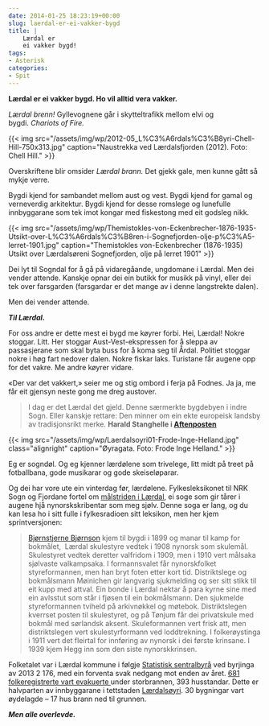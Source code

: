 ```yaml
---
date: 2014-01-25 18:23:19+00:00
slug: laerdal-er-ei-vakker-bygd
title: | 
    Lærdal er   
    ei vakker bygd!
tags: 
- Asterisk
categories:
- Spit
---
```


**Lærdal er ei vakker bygd. Ho vil alltid vera vakker.**

_Lærdal brenn!_ Gyllevognene går i skytteltrafikk mellom elvi og bygdi. _Chariots of Fire._

{{< img src="/assets/img/wp/2012-05_L%C3%A6rdals%C3%B8yri-Chell-Hill-750x313.jpg" caption="Naustrekka ved Lærdalsfjorden (2012). Foto: Chell Hill." >}}


<!--more-->


Overskriftene blir omsider _Lærdal brann._ Det gjekk gale, men kunne gått så mykje verre.

Bygdi kjend for sambandet mellom aust og vest. Bygdi kjend for gamal og verneverdig arkitektur. Bygdi kjend for desse romslege og lunefulle innbyggarane som tek imot kongar med fiskestong med eit godsleg nikk.

{{< img src="/assets/img/wp/Themistokles-von-Eckenbrecher-1876-1935-Utsikt-over-L%C3%A6rdals%C3%B8ren-i-Sognefjorden-olje-p%C3%A5-lerret-1901.jpg" caption="Themistokles von-Eckenbrecher (1876-1935)  Utsikt over Lærdalsøreni Sognefjorden, olje på lerret 1901" >}}


Dei lyt til Sogndal for å gå på vidaregåande, ungdomane i Lærdal. Men dei vender attende. Kanskje opnar dei ein butikk for musikk på vinyl, eller dei tek over farsgarden (farsgardar er det mange av i denne langstrekte dalen).

Men dei vender attende.

_**Til Lærdal.**_

For oss andre er dette mest ei bygd me køyrer forbi. Hei, Lærdal! Nokre stoggar. Litt. Her stoggar Aust-Vest-ekspressen for å sleppa av passasjerane som skal byta buss for å koma seg til Årdal. Politiet stoggar nokre i høg fart nedover dalen. Nokre fiskar laks. Turistane får augene opp for det vakre. Me andre køyrer vidare.

«Der var det vakkert,» seier me og stig ombord i ferja på Fodnes. Ja ja, me får eit gjensyn neste gong me dreg austover.


>I dag er det Lærdal det gjeld. Denne særmerkte bygdebyen i indre Sogn. Eller kanskje rettare: Den minner om ein ekte europeisk landsby av tradisjonsrikt merke. **Harald Stanghelle i [Aftenposten](http://www.aftenposten.no/meninger/kommentarer/Det-nare-infernoet-7441049.html)**

{{< img src="/assets/img/wp/Laerdalsoyri01-Frode-Inge-Helland.jpg" class="alignright" caption="Øyragata. Foto: Frode Inge Helland." >}}

Eg er sogndøl. Og eg kjenner lærdølene som trivelege, litt midt på treet på fotballbana, gode musikarar og gode skeiseløparar.

Og dei har vore ute ein vinterdag før, lærdølene. Fylkesleksikonet til NRK Sogn og Fjordane fortel om [målstriden i Lærdal](http://www.nrk.no/sf/leksikon/index.php/Noregs_bitraste_m%C3%A5lstrid), ei soge som gir tårer i augene hjå nynorskskribentar som meg sjølv. Denne soga er lang, og du kan lesa ho i sitt fulle i fylkesradioen sitt leksikon, men her kjem sprintversjonen:

>[Bjørnstjerne Bjørnson](http://nn.wikipedia.org/wiki/Bj%C3%B8rnstjerne_Bj%C3%B8rnson) kjem til bygdi i 1899 og manar til kamp for bokmålet,  Lærdal skulestyre vedtek i 1908 nynorsk som skulemål. Skulestyret vedtek deretter valfridom i 1909, men i 1910 vert målsaka sjølvaste valkampsaka. I formannsvalet får nynorskfolket styreformannen, men han bryt foten etter kort tid. Distriktslege og bokmålsmann Møinichen gir langvarig sjukmelding og ser sitt stikk til eit kupp med attval. Ein bonde i Lærdal nektar å para kyrne sine med ein avlsstut som står i fjøsen til ein bokmålsmann. Den sjukmelde styreformannen tviheld på arkivnøkkel og møtebok. Distriktslegen kverrset posten til skulestyret, og på Tønjum får dei privatskule med bokmål med sørlandsk aksent. Skuleformannen vert frisk att, men distriktslegen vert skulestyrformann ved loddtrekning. I folkerøystinga i 1911 vert det fleirtal for innføring av nynorsk i dei første krinsane. I 1939 kjem Hegg inn som den siste nynorskkrinsen.

Folketalet var i Lærdal kommune i følgje [Statistisk sentralbyrå](http://ssb.no/befolkning/statistikker/folkber/aar/2013-12-19?fane=tabell&sort=nummer&tabell=153937) ved byrjinga av 2013 2 176, med ein forventa svak nedgang mot enden av året. [681 folkeregistrerte vart evakuerte ](http://www.nrk.no/sognogfjordane/halve-bygda-evakuert-1.11494974)under storbrannen, 393 husstandar. Dette er halvparten av innbyggarane i tettstaden [Lærdalsøyri](http://nn.wikipedia.org/wiki/L%C3%A6rdals%C3%B8yri). 30 bygningar vart øydelagde – 17 hus brann ned til grunnen.

_**Men alle overlevde.**_
